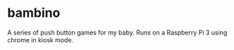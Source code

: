 # bambino

A series of push button games for my baby. Runs on a Raspberry Pi 3 using chrome in kiosk mode.
